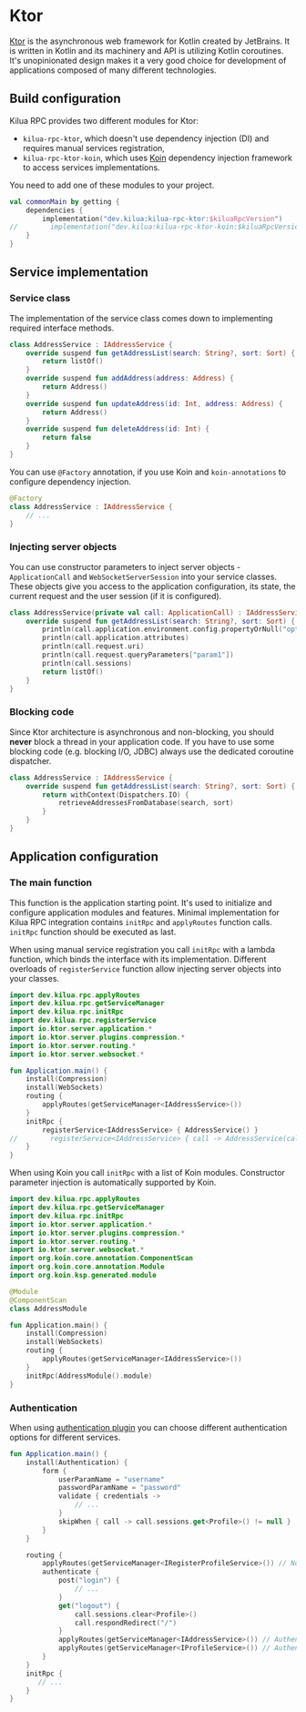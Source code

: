 # Ktor

[Ktor](https://ktor.io/) is the asynchronous web framework for Kotlin created by JetBrains. It is written in Kotlin and its machinery and API is utilizing Kotlin coroutines. It's unopinionated design makes it a very good choice for development of applications composed of many different technologies.

## Build configuration

Kilua RPC provides two different modules for Ktor:

* `kilua-rpc-ktor`, which doesn't use dependency injection (DI) and requires manual services registration,
* `kilua-rpc-ktor-koin`, which uses [Koin](https://insert-koin.io/) dependency injection framework to access services implementations.

You need to add one of these modules to your project.

```kotlin
val commonMain by getting {
    dependencies {
        implementation("dev.kilua:kilua-rpc-ktor:$kiluaRpcVersion")
//        implementation("dev.kilua:kilua-rpc-ktor-koin:$kiluaRpcVersion")
    }
}
```

## Service implementation

### Service class

The implementation of the service class comes down to implementing required interface methods.

```kotlin
class AddressService : IAddressService {
    override suspend fun getAddressList(search: String?, sort: Sort) {
        return listOf()
    }
    override suspend fun addAddress(address: Address) {
        return Address()
    }
    override suspend fun updateAddress(id: Int, address: Address) {
        return Address()
    }
    override suspend fun deleteAddress(id: Int) {
        return false
    }
}
```

You can use `@Factory` annotation, if you use Koin and `koin-annotations` to configure dependency injection.

```kotlin
@Factory
class AddressService : IAddressService {
    // ...
}
```

### Injecting server objects

You can use constructor parameters to inject server objects - `ApplicationCall` and `WebSocketServerSession` into your service classes. These objects give you access to the application configuration, its state, the current request and the user session (if it is configured).

```kotlin
class AddressService(private val call: ApplicationCall) : IAddressService {
    override suspend fun getAddressList(search: String?, sort: Sort) {
        println(call.application.environment.config.propertyOrNull("option1")?.getString())
        println(call.application.attributes)
        println(call.request.uri)
        println(call.request.queryParameters["param1"])
        println(call.sessions)
        return listOf()
    }
}
```

### **Blocking code**

Since Ktor architecture is asynchronous and non-blocking, you should **never** block a thread in your application code. If you have to use some blocking code (e.g. blocking I/O, JDBC) always use the dedicated coroutine dispatcher.

```kotlin
class AddressService : IAddressService {
    override suspend fun getAddressList(search: String?, sort: Sort) {
        return withContext(Dispatchers.IO) {
            retrieveAddressesFromDatabase(search, sort)
        }
    }
}
```

## Application configuration

### The main function

This function is the application starting point. It's used to initialize and configure application modules and features. Minimal implementation for Kilua RPC integration contains `initRpc` and `applyRoutes` function calls. `initRpc` function should be executed as last.

When using manual service registration you call `initRpc` with a lambda function, which binds the interface with its implementation. Different overloads of `registerService` function allow injecting server objects into your classes.

```kotlin
import dev.kilua.rpc.applyRoutes
import dev.kilua.rpc.getServiceManager
import dev.kilua.rpc.initRpc
import dev.kilua.rpc.registerService
import io.ktor.server.application.*
import io.ktor.server.plugins.compression.*
import io.ktor.server.routing.*
import io.ktor.server.websocket.*

fun Application.main() {
    install(Compression)
    install(WebSockets)
    routing {
        applyRoutes(getServiceManager<IAddressService>())
    }
    initRpc {
        registerService<IAddressService> { AddressService() }
//        registerService<IAddressService> { call -> AddressService(call) }
    }
}
```

When using Koin you call `initRpc` with a list of Koin modules. Constructor parameter injection is automatically supported by Koin.

```kotlin
import dev.kilua.rpc.applyRoutes
import dev.kilua.rpc.getServiceManager
import dev.kilua.rpc.initRpc
import io.ktor.server.application.*
import io.ktor.server.plugins.compression.*
import io.ktor.server.routing.*
import io.ktor.server.websocket.*
import org.koin.core.annotation.ComponentScan
import org.koin.core.annotation.Module
import org.koin.ksp.generated.module

@Module
@ComponentScan
class AddressModule

fun Application.main() {
    install(Compression)
    install(WebSockets)
    routing {
        applyRoutes(getServiceManager<IAddressService>())
    }
    initRpc(AddressModule().module)
}
```

### Authentication

When using [authentication plugin](https://ktor.io/docs/server-auth.html) you can choose different authentication options for different services.

```kotlin
fun Application.main() {
    install(Authentication) {
        form {
            userParamName = "username"
            passwordParamName = "password"
            validate { credentials ->
                // ...
            }
            skipWhen { call -> call.sessions.get<Profile>() != null }
        }
    }

    routing {
        applyRoutes(getServiceManager<IRegisterProfileService>()) // No authentication needed
        authenticate {
            post("login") {
                // ...
            }
            get("logout") {
                call.sessions.clear<Profile>()
                call.respondRedirect("/")
            }
            applyRoutes(getServiceManager<IAddressService>()) // Authentication needed
            applyRoutes(getServiceManager<IProfileService>()) // Authentication needed
        }
    }
    initRpc {
       // ...
    }
}
```
